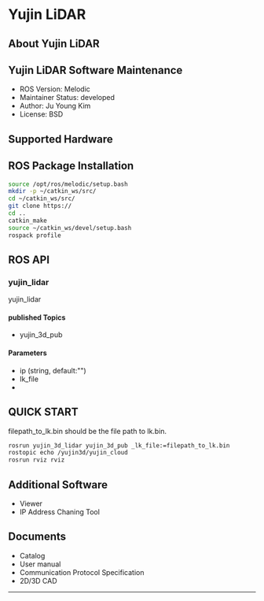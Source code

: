 # Yujin LiDAR

## About Yujin LiDAR

## Yujin LiDAR Software Maintenance

- ROS Version: Melodic
- Maintainer Status: developed
- Author: Ju Young Kim
- License: BSD

## Supported Hardware

## ROS Package Installation
```bash
source /opt/ros/melodic/setup.bash
mkdir -p ~/catkin_ws/src/
cd ~/catkin_ws/src/
git clone https://
cd ..
catkin_make
source ~/catkin_ws/devel/setup.bash
rospack profile
```
## ROS API
### yujin_lidar
yujin_lidar
#### published Topics
- yujin_3d_pub
#### Parameters
- ip (string, default:"")
- lk_file
-

## QUICK START
filepath_to_lk.bin should be the file path to lk.bin.
```bash
rosrun yujin_3d_lidar yujin_3d_pub _lk_file:=filepath_to_lk.bin
rostopic echo /yujin3d/yujin_cloud
rosrun rviz rviz
```
## Additional Software
- Viewer
- IP Address Chaning Tool
## Documents
- Catalog
- User manual
- Communication Protocol Specification
- 2D/3D CAD

------------------------------------------------------------------------
